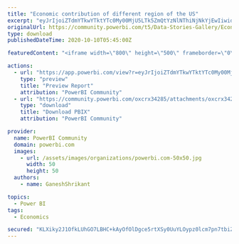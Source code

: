 ```yaml
---
title: "Economic contribution of different region of the US"
excerpt: "eyJrIjoiZTdmYTkwYTktYTc0My00MjU5LTk5ZmQtYzNlNThiNjNkYjEwIiwidCI6IjgxNzdmMWQzLWU2NTAtNDAxNS1iNzdhLTY4MjUxODQwMzRiNyJ9"
originalUrl: https://community.powerbi.com/t5/Data-Stories-Gallery/Economic-contribution-of-different-region-of-the-US/m-p/1425655
type: download
publishedDateTime: 2020-10-10T05:45:00Z

featuredContent: "<iframe width=\"800\" height=\"500\" frameborder=\"0\" src=\"https://app.powerbi.com/view?r=eyJrIjoiZTdmYTkwYTktYTc0My00MjU5LTk5ZmQtYzNlNThiNjNkYjEwIiwidCI6IjgxNzdmMWQzLWU2NTAtNDAxNS1iNzdhLTY4MjUxODQwMzRiNyJ9\"></iframe>"

actions:
  - url: "https://app.powerbi.com/view?r=eyJrIjoiZTdmYTkwYTktYTc0My00MjU5LTk5ZmQtYzNlNThiNjNkYjEwIiwidCI6IjgxNzdmMWQzLWU2NTAtNDAxNS1iNzdhLTY4MjUxODQwMzRiNyJ9"
    type: "preview"
    title: "Preview Report"
    attribution: "PowerBI Community"
  - url: "https://community.powerbi.com/oxcrx34285/attachments/oxcrx34285/DataStoriesGallery/4637/1/ECONOMIC%20CONTRIBUTION%20OF%20DIFFERENT%20REGIONS%20OF%20US.pbix"
    type: "download"
    title: "Download PBIX"
    attribution: "PowerBI Community"

provider:
  name: PowerBI Community
  domain: powerbi.com
  images:
    - url: /assets/images/organizations/powerbi.com-50x50.jpg
      width: 50
      height: 50
  authors:
    - name: GaneshShrikant

topics:
  - Power BI
tags:
  - Economics

secured: "KLXiky2J1OfkLUhGO7LBHC+kAyOfOlDgce5rtXSy0UuYLOypz0lcm7pn7tbiZoiDPbNju6rnR/jWvmRhxWUzcmN1MwjzKVf4nPRWCGo8L6yWehIU2wJxrFk55HDfuy/iE+VPA1JnzL3zphC0eTudWCb4HFdhY8K2B1Qo/OK/lvtwaJvFElW97l4X64Vj/a3qDlAPQvtuw5TlG5abBWlS9O63bmO6L9bW5wyiI1ctWFjymroYUU33mgxuSQA3zHJxUlrAqa1xD287qEJMCAY54OkUGt2qCxJyH4sFUqiH9PTdPdzFut8xw2SRtTKZ44MMQPUSMOQy1S9Z4F7P+efp1xD0/DH2fxnfQqy+ts1dSsEjWtU31AaioqB16EcevplEdyhONweS5lSpFb9BfEyL6w==;STaTis7mW6SkJJpG8Kf3wg=="
---
```


